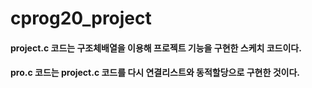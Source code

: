 # cprog20_project

#### project.c 코드는 구조체배열을 이용해 프로젝트 기능을 구현한 스케치 코드이다.
#### pro.c 코드는 project.c 코드를 다시 연결리스트와 동적할당으로 구현한 것이다.
